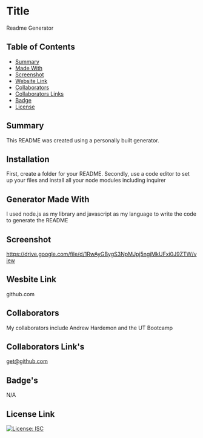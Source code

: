 
  # Title
  Readme Generator

  ## Table of Contents
  * [Summary](#summary)
  * [Made With](#components)
  * [Screenshot](#imageDisplay)
  * [Website Link](#license)
  * [Collaborators](#collaborators)
  * [Collaborators Links](#username)
  * [Badge](#badgeLink)
  * [License](#license)

  ## Summary
  This README was created using a personally built generator.

  ## Installation
  First, create a folder for your README. Secondly, use a code editor to set up your files and install all your node modules including inquirer

  ## Generator Made With
  I used node.js as my library and javascript as my language to write the code to generate the README

  ## Screenshot 
  https://drive.google.com/file/d/1RwAyGBygS3NpMJpj5ngjMkUFxi0J9ZTW/view

  ## Wesbite Link
  github.com

  ## Collaborators
  My collaborators include Andrew Hardemon and the UT Bootcamp

  ## Collaborators Link's
  get@github.com

  ## Badge's
  N/A

  ## License Link
  [![License: ISC](https://img.shields.io/badge/License-ISC-blue.svg)](https://opensource.org/licenses/ISC)
